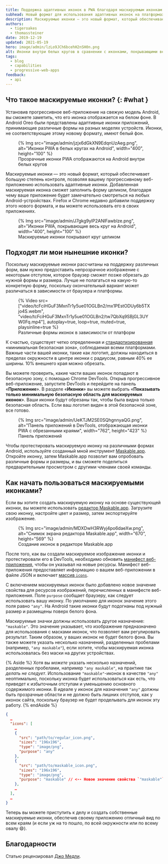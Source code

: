 ```yaml
---
title: Поддержка адаптивных иконок в PWA благодаря маскируемым иконкам
subhead: Новый формат для использования адаптивных иконок на платформах, где есть их поддержка.
description: Маскируемые иконки — это новый формат, который обеспечивает большую степень контроля, позволяя вашему прогрессивному веб-приложению использовать адаптивные иконки. С маскируемой иконкой ваше приложение будет замечательно смотреться на любых Android-устройствах.
authors:
  - tigeroakes
  - thomassteiner
date: 2019-12-19
updated: 2021-05-19
hero: image/admin/lzLo9JCh6bcehH2nSH0n.png
alt: Иконки внутри белых кругов в сравнении с иконками, покрывающими весь круг
tags:
  - blog
  - capabilities
  - progressive-web-apps
feedback:
  - api
---
```


## Что такое маскируемые иконки? {: #what }

Установив прогрессивное веб-приложение на свежую модель Android, вы сможете заметить, что его иконка отображается на белом фоне. В Android Oreo были представлены адаптивные иконки приложений, принимающие различные формы на разных моделях устройств. Иконки, не соответствующие этому новому формату, имеют белый фон.

<figure>{% Img src="image/admin/jzjx6dGkXN9EdqnUzAeg.png", alt="Иконки PWA в белых кругах на Android", width="400", height="100" %} <figcaption>Прозрачные иконки PWA отображаются на Android внутри белых кругов</figcaption></figure>

Маскируемые иконки — это новый формат, который обеспечивает большую степень контроля, позволяя вашему прогрессивному веб-приложению использовать адаптивные иконки. Добавленная маскируемая иконка сможет заполнить форму целиком, благодаря чему ваше приложение будет замечательно смотреться на любых Android-устройствах. Firefox и Chrome недавно добавили поддержку этого нового формата, и вы можете использовать его в своих приложениях.

<figure>{% Img src="image/admin/J7gkg9ylP2ANlFawblze.png", alt="Иконки PWA, покрывающие весь круг на Android", width="400", height="100" %} <figcaption>Маскируемые иконки покрывают круг целиком</figcaption></figure>

## Подходят ли мои нынешние иконки?

Поскольку маскируемые иконки рассчитаны на поддержку различных форм, вам нужно предоставить непрозрачное изображение с некоторым отступом, которое браузер сможет позже обрезать до нужной формы и размера. Лучше не полагаться на какую-то конкретную форму, поскольку окончательный вариант может различаться в зависимости от браузера и платформы.

<figure data-float="right">{% Video src=["video/tcFciHGuF3MxnTr1y5ue01OGLBn2/mx1PEstODUy6b5TXjo4S.webm", "video/tcFciHGuF3MxnTr1y5ue01OGLBn2/tw7QbXq9SBjGL3UYW0Fq.mp4"], autoplay=true, loop=true, muted=true, playsinline=true %} <figcaption> Различные формы иконок в зависимости от платформ </figcaption></figure>

К счастью, существует четко определенная и [стандартизированная](https://w3c.github.io/manifest/#icon-masks) «минимальная безопасная зона», соблюдаемая всеми платформами. Важные части вашей иконки, такие как логотип, должны находиться в пределах окружности в центре иконки с радиусом, равным 40% ее ширины. 10% внешнего края можно обрезать.

Вы можете проверить, какие части ваших иконок попадают в безопасную зону, с помощью Chrome DevTools. Открыв прогрессивное веб-приложение, запустите DevTools и перейдите на панель «**Приложение**». В разделе «**Иконки**» вы можете выбрать «**Показывать только минимальную безопасную область для маскируемых иконок**». Ваши иконки будут обрезаны так, чтобы была видна только безопасная область. Если ваш логотип виден в этой безопасной зоне, все готово.

<figure>{% Img src="image/admin/UeKTJM2SE0SQhgnnyaQG.png", alt="Панель приложений в DevTools, отображающая иконки PWA с обрезанными краями", width="762", height="423" %} <figcaption>Панель приложений</figcaption></figure>

Чтобы протестировать маскируемую иконку на различными формах Android, используйте созданный мной инструмент [Maskable.app](https://maskable.app/). Откройте иконку, затем Maskable.app позволит вам опробовать различные формы и размеры, и вы сможете поделиться предварительным просмотром с другими членами своей команды.

## Как начать пользоваться маскируемыми иконками?

Если вы хотите создать маскируемую иконку на основе существующей иконки, вы можете использовать [редактор Maskable.app](https://maskable.app/editor). Загрузите свою иконку, настройте цвет и размер, затем экспортируйте изображение.

<figure>{% Img src="image/admin/MDXDwH3RWyj4po6daeXw.png", alt="Снимок экрана редактора Maskable.app", width="670", height="569" %} <figcaption>Создание иконок в редакторе Maskable.app</figcaption></figure>

После того, как вы создали маскируемое изображение иконки и протестировали его в DevTools, необходимо обновить [манифест веб-приложения](/add-manifest/), чтобы он указывал на новые ресурсы. Манифест веб-приложения предоставляет информацию о вашем веб-приложении в файле JSON и включает [массив `icons`](/add-manifest/#icons).

С включением маскируемых иконок было добавлено новое значение свойства для ресурсов изображений, перечисленных в манифесте веб-приложения. Поле `purpose` сообщает браузеру, как следует использовать вашу иконку. По умолчанию для иконок значение этого поля равно `"any"`. На Android такие иконки будут подогнаны под нужный размер и размещены поверх белого фона.

Маскируемые значки должны использовать другое назначение: `"maskable"`. Это значение указывает, что изображение предназначено для использования с масками иконок, что позволяет вам регулировать результат. Таким образом, у ваших иконок не будет белого фона. Вы также можете указать несколько назначений, разделенных пробелами (например, `"any maskable"`), если хотите, чтобы маскируемая иконка использовалась без маски на других устройствах.

{% Aside %} Хотя вы *можете* указать несколько назначений, разделенных пробелами, например `"any maskable"`, на практике так *делать не следует*. Использование `"maskable"`-иконок в качестве `"any"` неоптимально, поскольку иконка будет использоваться как есть, что приведет к избыточным отступам и уменьшению основного содержимого иконки. В идеале у иконок для назначения `"any"` должны быть прозрачные области и не должно быть лишних отступов, как у иконок сайта, поскольку браузер не будет проделывать для иконок эту работу. {% endAside %}

```json
{
  …
  "icons": [
    …
    {
      "src": "path/to/regular_icon.png",
      "sizes": "196x196",
      "type": "image/png",
      "purpose": "any"
    },
    {
      "src": "path/to/maskable_icon.png",
      "sizes": "196x196",
      "type": "image/png",
      "purpose": "maskable" // <-- Новое значение свойства `"maskable"`
    },
    …
  ],
  …
}
```

Теперь вы можете приступить к делу и создать собственные маскируемые иконки, обеспечив своему приложению отличный вид по всем краям (и если уж на то пошло, по всей окружности или по всему овалу 😄).

## Благодарности

Статью рецензировал [Джо Медли](https://github.com/jpmedley).

